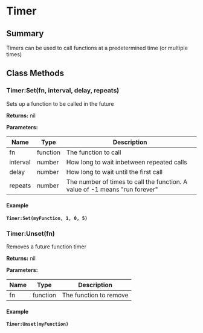 
# Timer

## Summary
Timers can be used to call functions at a predetermined time (or multiple times)



## Class Methods

        
### Timer:Set(fn, interval, delay, repeats)

Sets up a function to be called in the future

**Returns:** nil 


**Parameters:**

<table data-full-width="false">
<thead><tr><th>Name</th><th>Type</th><th>Description</th></tr></thead>
<tbody><tr><td>fn</td><td>function</td><td>The function to call</td></tr>
<tr><td>interval</td><td>number</td><td>How long to wait inbetween repeated calls</td></tr>
<tr><td>delay</td><td>number</td><td>How long to wait until the first call</td></tr>
<tr><td>repeats</td><td>number</td><td>The number of times to call the function. A value of -1 means "run forever"</td></tr></tbody></table>




#### Example

<pre class="language-lua"><code class="lang-lua"><strong>Timer:Set(myFunction, 1, 0, 5)</strong></code></pre>




### Timer:Unset(fn)

Removes a future function timer

**Returns:** nil 


**Parameters:**

<table data-full-width="false">
<thead><tr><th>Name</th><th>Type</th><th>Description</th></tr></thead>
<tbody><tr><td>fn</td><td>function</td><td>The function to remove</td></tr></tbody></table>




#### Example

<pre class="language-lua"><code class="lang-lua"><strong>Timer:Unset(myFunction)</strong></code></pre>



    

